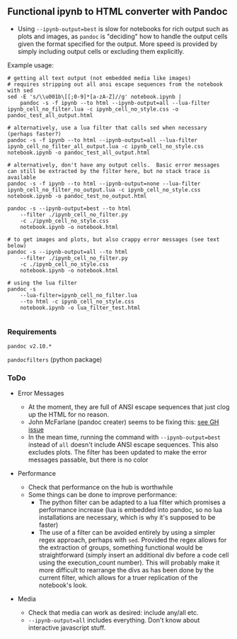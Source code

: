 ## Functional ipynb to HTML converter with Pandoc

* Using `--ipynb-output=best` is slow for notebooks for rich output such as plots and images, as `pandoc` is "deciding" how to handle the output cells given the format specified for the output.  More speed is provided by simply including output cells or excluding them explicitly.

Example usage:

```shell
# getting all text output (not embedded media like images)
# requires stripping out all ansi escape sequences from the notebook with sed
sed -E 's/\\u001b\[[;0-9]*[a-zA-Z]//g' notebook.ipynb |
    pandoc -s -f ipynb --to html --ipynb-output=all --lua-filter ipynb_cell_no_filter.lua -c ipynb_cell_no_style.css -o pandoc_test_all_output.html

# alternatively, use a lua filter that calls sed when necessary (perhaps faster?)
pandoc -s -f ipynb --to html --ipynb-output=all --lua-filter ipynb_cell_no_filter_all_output.lua -c ipynb_cell_no_style.css notebook.ipynb -o pandoc_test_all_output.html

# alternatively, don't have any output cells.  Basic error messages can still be extracted by the filter here, but no stack trace is available
pandoc -s -f ipynb --to html --ipynb-output=none --lua-filter ipynb_cell_no_filter_no_output.lua -c ipynb_cell_no_style.css notebook.ipynb -o pandoc_test_no_output.html

pandoc -s --ipynb-output=best --to html
    --filter ./ipynb_cell_no_filter.py
    -c ./ipynb_cell_no_style.css
    notebook.ipynb -o notebook.html

# to get images and plots, but also crappy error messages (see text below)
pandoc -s --ipynb-output=all --to html
    --filter ./ipynb_cell_no_filter.py
    -c ./ipynb_cell_no_style.css
    notebook.ipynb -o notebook.html

# using the lua filter
pandoc -s
    --lua-filter=ipynb_cell_no_filter.lua
    --to html -c ipynb_cell_no_style.css
    notebook.ipynb -o lua_filter_test.html


```

### Requirements

`pandoc v2.10.*`

`pandocfilters` (python package)

### ToDo

* Error Messages
    - At the moment, they are full of ANSI escape sequences that just clog up the HTML for no reason.
    - John McFarlane (pandoc creater) seems to be fixing this: [see GH issue](https://github.com/jgm/pandoc/issues/5633)
    - In the mean time, running the command with `--ipynb-output=best` instead of `all` doesn't include ANSI escape sequences.  This also excludes plots.  The filter has been updated to make the error messages passable, but there is no color
* Performance
    - Check that performance on the hub is worthwhile
    - Some things can be done to improve performance:
        + The python filter can be adapted to a lua filter which promises a performance increase (lua is embedded into pandoc, so no lua installations are necessary, which is why it's supposed to be faster)
        + The use of a filter can be avoided entirely by using a simpler regex approach, perhaps with `sed`.  Provided the regex allows for the extraction of groups, something functional would be straightforward (simply insert an additional div before a code cell using the execution_count number).  This will probably make it more difficult to rearrange the divs as has been done by the current filter, which allows for a truer replication of the notebook's look.

* Media
    - Check that media can work as desired: include any/all etc.
    - `--ipynb-output=all` includes everything.  Don't know about interactive javascript stuff.
